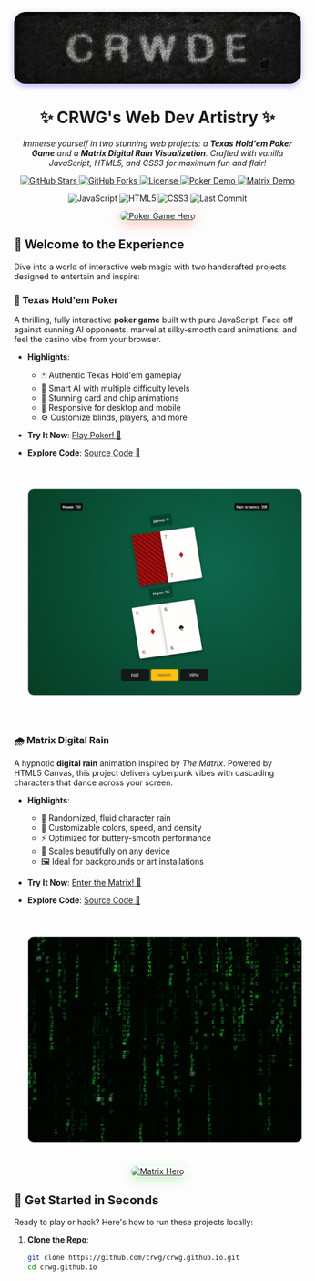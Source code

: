 <p align="center">
  <img src="assets/logo.jpg" alt="CRWG Creations Logo" max-width="1280" style="border-radius: 20px; box-shadow: 0 4px 12px rgba(0, 0, 255, 0.3);"/>
</p>

<h1 align="center">✨ CRWG's Web Dev Artistry ✨</h1>

<p align="center">
  <em>Immerse yourself in two stunning web projects: a <strong>Texas Hold'em Poker Game</strong> and a <strong>Matrix Digital Rain Visualization</strong>. Crafted with vanilla JavaScript, HTML5, and CSS3 for maximum fun and flair!</em>
</p>

<p align="center">
  <a href="https://github.com/crwg/crwg.github.io/stargazers" target="_blank">
    <img src="https://img.shields.io/github/stars/crwg/crwg.github.io?style=for-the-badge&color=FFD700" alt="GitHub Stars">
  </a>
  <a href="https://github.com/crwg/crwg.github.io/network" target="_blank">
    <img src="https://img.shields.io/github/forks/crwg/crwg.github.io?style=for-the-badge&color=00CED1" alt="GitHub Forks">
  </a>
  <a href="https://github.com/crwg/crwg.github.io/blob/master/LICENSE" target="_blank">
    <img src="https://img.shields.io/github/license/crwg/crwg.github.io?style=for-the-badge&color=4169E1" alt="License">
  </a>
  <a href="https://crwg.github.io/poker/" target="_blank">
    <img src="https://img.shields.io/badge/Live_Demo-Poker-FF4500?style=for-the-badge&logo=gamepad" alt="Poker Demo">
  </a>
  <a href="https://crwg.github.io/matrix/" target="_blank">
    <img src="https://img.shields.io/badge/Live_Demo-Matrix-32CD32?style=for-the-badge&logo=code" alt="Matrix Demo">
  </a>
</p>

<p align="center">
  <img src="https://img.shields.io/badge/JavaScript-ES6+-F7DF1E?style=flat-square&logo=javascript" alt="JavaScript">
  <img src="https://img.shields.io/badge/HTML5-E34F26?style=flat-square&logo=html5" alt="HTML5">
  <img src="https://img.shields.io/badge/CSS3-1572B6?style=flat-square&logo=css3" alt="CSS3">
  <img src="https://img.shields.io/github/last-commit/crwg/crwg.github.io?style=flat-square&color=8A2BE2" alt="Last Commit">
</p>

<p align="center">
  <a href="https://crwg.github.io/poker/" target="_blank"><img src="assets/poker-hero.gif" alt="Poker Game Hero" width="700" style="border-radius: 15px; box-shadow: 0 6px 20px rgba(255, 69, 0, 0.3);"/></a>
</p>

## 🌌 Welcome to the Experience

Dive into a world of interactive web magic with two handcrafted projects designed to entertain and inspire:

### 🎴 Texas Hold'em Poker
A thrilling, fully interactive **poker game** built with pure JavaScript. Face off against cunning AI opponents, marvel at silky-smooth card animations, and feel the casino vibe from your browser.

- **Highlights**:
  - 🃏 Authentic Texas Hold'em gameplay
  - 🤖 Smart AI with multiple difficulty levels
  - 🎰 Stunning card and chip animations
  - 📱 Responsive for desktop and mobile
  - ⚙️ Customize blinds, players, and more

- **Try It Now**: <a href="https://crwg.github.io/poker/" target="_blank">Play Poker! 🎲</a>
- **Explore Code**: <a href="https://github.com/crwg/crwg.github.io/tree/master/poker" target="_blank">Source Code 📂</a>
<br/>
<a href="assets/poker.jpg" target="_blank"><img src="assets/poker.jpg" alt="Poker Screenshot" width="480" style="border-radius: 10px;margin: 24px;border:1px solid #aaa"/></a>
<br/>
<br/>

### 🌧️ Matrix Digital Rain
A hypnotic **digital rain** animation inspired by *The Matrix*. Powered by HTML5 Canvas, this project delivers cyberpunk vibes with cascading characters that dance across your screen.

- **Highlights**:
  - 🌌 Randomized, fluid character rain
  - 🎨 Customizable colors, speed, and density
  - ⚡ Optimized for buttery-smooth performance
  - 📱 Scales beautifully on any device
  - 🖼️ Ideal for backgrounds or art installations

- **Try It Now**: <a href="https://crwg.github.io/matrix/" target="_blank">Enter the Matrix! 💾</a>
- **Explore Code**: <a href="https://github.com/crwg/crwg.github.io/tree/master/matrix" target="_blank">Source Code 📂</a>
<br/>
<a href="assets/matrix.jpg" target="_blank"><img src="assets/matrix.jpg" alt="Matrix Screenshot" width="480" style="border-radius: 10px;margin: 24px;border:1px solid #aaa"/></a>
<br/>
<p align="center">
  <a href="https://crwg.github.io/matrix/" target="_blank"><img src="assets/matrix-hero.gif" alt="Matrix Hero" width="700" style="border-radius: 15px; box-shadow: 0 6px 20px rgba(50, 205, 50, 0.3);"/></a>
</p>

## 🚀 Get Started in Seconds

Ready to play or hack? Here's how to run these projects locally:

1. **Clone the Repo**:
   ```bash
   git clone https://github.com/crwg/crwg.github.io.git
   cd crwg.github.io
